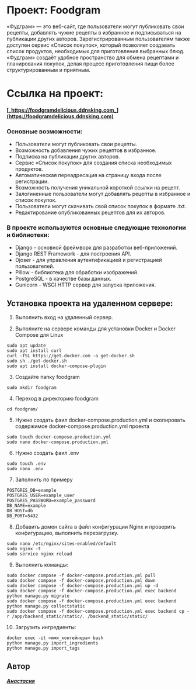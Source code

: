 #  Проект: Foodgram
«Фудграм» — это веб-сайт, где пользователи могут публиковать свои рецепты, добавлять чужие рецепты в избранное и подписываться на публикации других авторов. Зарегистрированным пользователям также доступен сервис «Список покупок», который позволяет создавать список продуктов, необходимых для приготовления выбранных блюд. «Фудграм» создаёт удобное пространство для обмена рецептами и планирования покупок, делая процесс приготовления пищи более структурированным и приятным.
# Ссылка на проект: 
#### [_https://foodgramdelicious.ddnsking.com_](https://foodgramdelicious.ddnsking.com)
### Основные возможности:
- Пользователи могут публиковать свои рецепты.
- Возможность добавления чужих рецептов в избранное.
- Подписка на публикации других авторов.
- Сервис «Список покупок» для создания списка необходимых продуктов.
- Автоматическая переадресация на страницу входа после регистрации.
- Возможность получения уникальной короткой ссылки на рецепт.
- Залогиненные пользователи могут добавлять рецепты в избранное и список покупок.
- Пользователи могут скачивать свой список покупок в формате .txt.
- Редактирование опубликованных рецептов для их авторов.


### В проекте используются  основные следующие технологии и библиотеки:

- Django - основной фреймворк для разработки веб-приложений.
- Django REST Framework - для построения API.
- Djoser - для управления аутентификацией и регистрацией пользователей.
- Pillow - библиотека для обработки изображений.
- PostgreSQL - в качестве базы данных.
- Gunicorn - WSGI HTTP сервер для запуска приложения.

## Установка проекта на удаленном сервере:

1. Выполнить вход на удаленный сервер.

2. Выполните на сервере команды для установки Docker и Docker Compose для Linux

```
sudo apt update
sudo apt install curl
curl -fSL https://get.docker.com -o get-docker.sh
sudo sh ./get-docker.sh
sudo apt install docker-compose-plugin 
```

3. Создайте папку foodgram

```
sudo mkdir foodgram
```

4. Переход в директорию foodgram

```
cd foodgram/
```

5. Нужно создать фаил docker-compose.production.yml и скопировать  содержимое 
docker-compose.production.yml проекта

```
sudo touch docker-compose.production.yml
sudo nano docker-compose.production.yml
```

6. Нужно создать фаил .env

```
sudo touch .env
sudo nano .env
```
7. Заполнить по примеру

```
POSTGRES_DB=example
POSTGRES_USER=example_user
POSTGRES_PASSWORD=example_password
DB_NAME=example
DB_HOST=db
DB_PORT=5432
```

8. Добавить домен сайта в файл конфигурации Nginx и проверить конфигурацию, выполнить перезагрузку.
```
sudo nano /etc/nginx/sites-enabled/default
sudo nginx -t
sudo service nginx reload
```

9. Выполнить команды:

```
sudo docker compose -f docker-compose.production.yml pull
sudo docker compose -f docker-compose.production.yml down
sudo docker compose -f docker-compose.production.yml up -d
sudo docker compose -f docker-compose.production.yml exec backend python manage.py migrate
sudo docker compose -f docker-compose.production.yml exec backend python manage.py collectstatic
sudo docker compose -f docker-compose.production.yml exec backend cp -r /app/backend_static/static/. /backend_static/static/
```
10. Загрузить ингредиенты:

```
docker exec -it <имя_контейнера> bash
python manage.py import_ingredients
python manage.py import_tags
```

## Автор
#### [_Анастасия_](https://github.com/kostoyanskaya/)